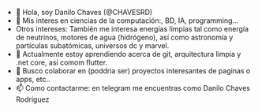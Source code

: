 - 👋 Hola, soy Danilo Chaves (@CHAVESRD)
- 👀 Mis interes en ciencias de la computación:, BD, IA, programming...
- Otros intereses: También me interesa energías limpias tal como energía de neutrinos, motores de agua (hidrógeno), así como astronomía y partículas subatómicas, universos dc y marvel.
- 🌱 Actualmente estoy aprendiendo acerca de git, arquitectura limpia y .net core, así comom flutter.
- 💞️ Busco colaborar en (poddria ser) proyectos interesantes de paginas o apps, etc..
- 📫 Como contactarme: en telegram me encuentras como Danilo Chaves Rodríguez

<!---
CHAVESRD/CHAVESRD es un repositorio ✨ special ✨ porque es un `README.md` (este archkivo) aparece en su perfil de GitHub.
Puede hacer en el enlace vista previa (Preview) para echar un vistazo a sus cambios.
--->
